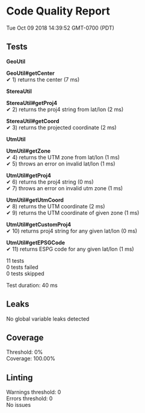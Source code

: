 # Code Quality Report  
Tue Oct 09 2018 14:39:52 GMT-0700 (PDT)  
  
## Tests
    
**GeoUtil**  
  
**GeoUtil#getCenter**  
✔ 1) returns the center (7 ms)  
  
**StereaUtil**  
  
**StereaUtil#getProj4**  
✔ 2) returns the proj4 string from lat/lon (2 ms)  
  
**StereaUtil#getCoord**  
✔ 3) returns the projected coordinate (2 ms)  
  
**UtmUtil**  
  
**UtmUtil#getZone**  
✔ 4) returns the UTM zone from lat/lon (1 ms)  
✔ 5) throws an error on invalid lat/lon (1 ms)  
  
**UtmUtil#getProj4**  
✔ 6) returns the proj4 string (0 ms)  
✔ 7) throws an error on invalid utm zone (1 ms)  
  
**UtmUtil#getUtmCoord**  
✔ 8) returns the UTM coordinate (2 ms)  
✔ 9) returns the UTM coordinate of given zone (1 ms)  
  
**UtmUtil#getCustomProj4**  
✔ 10) returns proj4 string for any given lat/lon (0 ms)  
  
**UtmUtil#getEPSGCode**  
✔ 11) returns ESPG code for any given lat/lon (1 ms)  
  
  
11 tests  
0 tests failed  
0 tests skipped  
  
Test duration: 40 ms  
  
  
## Leaks  
No global variable leaks detected  
  
  
## Coverage  
Threshold: 0%  
Coverage: 100.00%  
  
  
## Linting  
Warnings threshold: 0  
Errors threshold: 0  
No issues  
  
